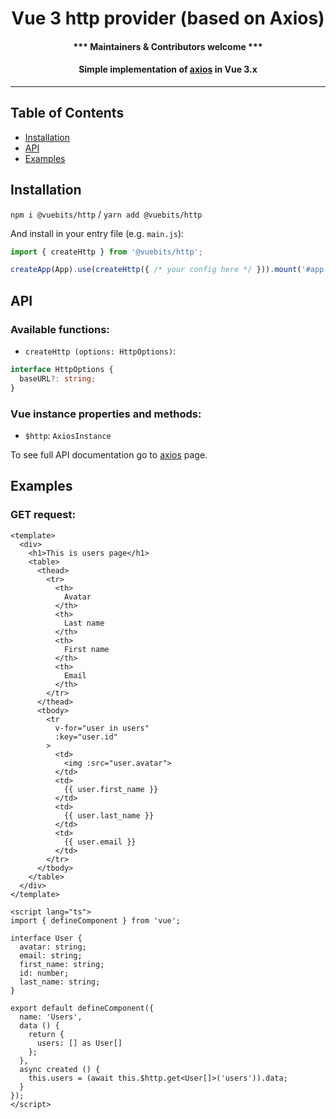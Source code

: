 <h1 align="center">Vue 3 http provider (based on Axios)</h1>

<h4 align="center">*** Maintainers & Contributors welcome ***</h4>

<h4 align="center">Simple implementation of <a href="https://github.com/axios/axios">axios</a> in Vue 3.x</h4>

---

## Table of Contents

* [Installation](#installation)
* [API](#api)
* [Examples](#examples)


## Installation

`npm i @vuebits/http` / `yarn add @vuebits/http`

And install in your entry file (e.g. `main.js`):

```javascript
import { createHttp } from '@vuebits/http';

createApp(App).use(createHttp({ /* your config here */ })).mount('#app');
```

## API

### Available functions:

* `createHttp (options: HttpOptions)`:

```ts
interface HttpOptions {
  baseURL?: string;
}
```

### Vue instance properties and methods:

* `$http`: `AxiosInstance`

To see full API documentation go to [axios](https://github.com/axios/axios) page.

## Examples

### GET request:

```vue
<template>
  <div>
    <h1>This is users page</h1>
    <table>
      <thead>
        <tr>
          <th>
            Avatar
          </th>
          <th>
            Last name
          </th>
          <th>
            First name
          </th>
          <th>
            Email
          </th>
        </tr>
      </thead>
      <tbody>
        <tr
          v-for="user in users"
          :key="user.id"
        >
          <td>
            <img :src="user.avatar">
          </td>
          <td>
            {{ user.first_name }}
          </td>
          <td>
            {{ user.last_name }}
          </td>
          <td>
            {{ user.email }}
          </td>
        </tr>
      </tbody>
    </table>
  </div>
</template>

<script lang="ts">
import { defineComponent } from 'vue';

interface User {
  avatar: string;
  email: string;
  first_name: string;
  id: number;
  last_name: string;
}

export default defineComponent({
  name: 'Users',
  data () {
    return {
      users: [] as User[]
    };
  },
  async created () {
    this.users = (await this.$http.get<User[]>('users')).data;
  }
});
</script>
```
